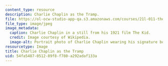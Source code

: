 ```yaml
---
content_type: resource
description: Charlie Chaplin as the Tramp.
file: https://ol-ocw-studio-app-qa.s3.amazonaws.com/courses/21l-011-the-film-experience-fall-2013/54fa5487051289f8f780a292adaf133a_chaplin1.jpg
file_type: image/jpeg
image_metadata:
  caption: Charlie Chaplin in a still from his 1921 film The Kid.
  credit: Image courtesy of Wikipedia.
  image-alt: Portrait photo of Charlie Chaplin wearing his signature bowler hat.
resourcetype: Image
title: Charlie Chaplin as the Tramp
uid: 54fa5487-0512-89f8-f780-a292adaf133a
---
```

